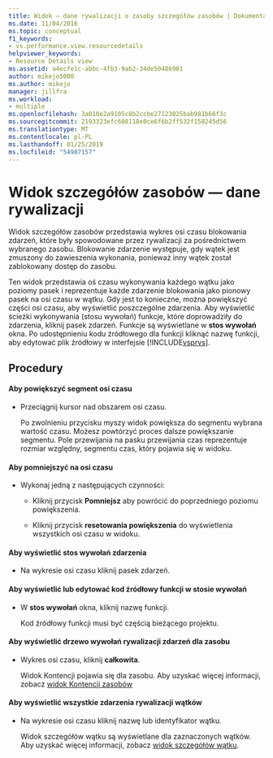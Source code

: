 ```yaml
---
title: Widok — dane rywalizacji o zasoby szczegółów zasobów | Dokumentacja firmy Microsoft
ms.date: 11/04/2016
ms.topic: conceptual
f1_keywords:
- vs.performance.view.resourcedetails
helpviewer_keywords:
- Resource Details view
ms.assetid: a4ecfe1c-abbc-4fb3-9ab2-34de50486901
author: mikejo5000
ms.author: mikejo
manager: jillfra
ms.workload:
- multiple
ms.openlocfilehash: 3a010e2a9105c8b2ccbe27123025bab981b66f3c
ms.sourcegitcommit: 2193323efc608118e0ce6f6b2ff532f158245d56
ms.translationtype: MT
ms.contentlocale: pl-PL
ms.lasthandoff: 01/25/2019
ms.locfileid: "54987157"
---
```

# <a name="resource-details-view---contention-data"></a>Widok szczegółów zasobów — dane rywalizacji
Widok szczegółów zasobów przedstawia wykres osi czasu blokowania zdarzeń, które były spowodowane przez rywalizacji za pośrednictwem wybranego zasobu. Blokowanie zdarzenie występuje, gdy wątek jest zmuszony do zawieszenia wykonania, ponieważ inny wątek został zablokowany dostęp do zasobu.  
  
 Ten widok przedstawia oś czasu wykonywania każdego wątku jako poziomy pasek i reprezentuje każde zdarzenie blokowania jako pionowy pasek na osi czasu w wątku. Gdy jest to konieczne, można powiększyć części osi czasu, aby wyświetlić poszczególne zdarzenia. Aby wyświetlić ścieżki wykonywania (stosu wywołań) funkcje, które doprowadziły do zdarzenia, kliknij pasek zdarzeń. Funkcje są wyświetlane w **stos wywołań** okna. Po udostępnieniu kodu źródłowego dla funkcji kliknąć nazwę funkcji, aby edytować plik źródłowy w interfejsie [!INCLUDE[vsprvs](../code-quality/includes/vsprvs_md.md)].  
  
## <a name="procedures"></a>Procedury  
  
#### <a name="to-magnify-a-timeline-segment"></a>Aby powiększyć segment osi czasu  
  
-   Przeciągnij kursor nad obszarem osi czasu.  
  
     Po zwolnieniu przycisku myszy widok powiększa do segmentu wybrana wartość czasu. Możesz powtórzyć proces dalsze powiększanie segmentu. Pole przewijania na pasku przewijania czas reprezentuje rozmiar względny, segmentu czas, który pojawia się w widoku.  
  
#### <a name="to-zoom-out-on-a-timeline"></a>Aby pomniejszyć na osi czasu  
  
-   Wykonaj jedną z następujących czynności:  
  
    -   Kliknij przycisk **Pomniejsz** aby powrócić do poprzedniego poziomu powiększenia.  
  
    -   Kliknij przycisk **resetowania powiększenia** do wyświetlenia wszystkich osi czasu w widoku.  
  
#### <a name="to-view-the-call-stack-of-an-event"></a>Aby wyświetlić stos wywołań zdarzenia  
  
-   Na wykresie osi czasu kliknij pasek zdarzeń.  
  
#### <a name="to-view-or-edit-the-source-code-of-a-function-in-the-call-stack"></a>Aby wyświetlić lub edytować kod źródłowy funkcji w stosie wywołań  
  
- W **stos wywołań** okna, kliknij nazwę funkcji.  
  
  Kod źródłowy funkcji musi być częścią bieżącego projektu.  
  
#### <a name="to-view-the-call-tree-of-contention-events-for-the-resource"></a>Aby wyświetlić drzewo wywołań rywalizacji zdarzeń dla zasobu  
  
-   Wykres osi czasu, kliknij **całkowita**.  
  
     Widok Kontencji pojawia się dla zasobu. Aby uzyskać więcej informacji, zobacz [widok Kontencji zasobów](../profiling/resource-contentions-view-contention-data.md)  
  
#### <a name="to-view-all-the-contention-events-of-a-thread"></a>Aby wyświetlić wszystkie zdarzenia rywalizacji wątków  
  
-   Na wykresie osi czasu kliknij nazwę lub identyfikator wątku.  
  
     Widok szczegółów wątku są wyświetlane dla zaznaczonych wątków. Aby uzyskać więcej informacji, zobacz [widok szczegółów wątku](../profiling/thread-details-view-contention-data.md).